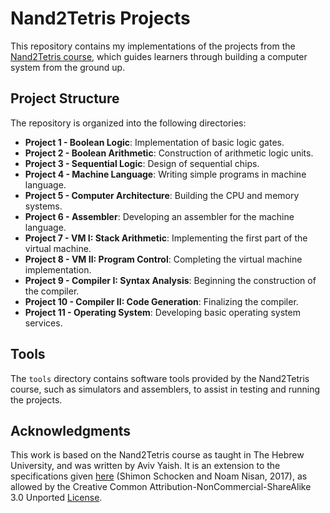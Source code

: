 # Nand2Tetris Projects

This repository contains my implementations of the projects from the [Nand2Tetris course](https://www.nand2tetris.org/), which guides learners through building a computer system from the ground up.

## Project Structure

The repository is organized into the following directories:

- **Project 1 - Boolean Logic**: Implementation of basic logic gates.
- **Project 2 - Boolean Arithmetic**: Construction of arithmetic logic units.
- **Project 3 - Sequential Logic**: Design of sequential chips.
- **Project 4 - Machine Language**: Writing simple programs in machine language.
- **Project 5 - Computer Architecture**: Building the CPU and memory systems.
- **Project 6 - Assembler**: Developing an assembler for the machine language.
- **Project 7 - VM I: Stack Arithmetic**: Implementing the first part of the virtual machine.
- **Project 8 - VM II: Program Control**: Completing the virtual machine implementation.
- **Project 9 - Compiler I: Syntax Analysis**: Beginning the construction of the compiler.
- **Project 10 - Compiler II: Code Generation**: Finalizing the compiler.
- **Project 11 - Operating System**: Developing basic operating system services.

## Tools

The `tools` directory contains software tools provided by the Nand2Tetris course, such as simulators and assemblers, to assist in testing and running the projects.

## Acknowledgments

This work is based on the Nand2Tetris course as taught in The Hebrew University,
and was written by Aviv Yaish. It is an extension to the specifications given
[here](https://www.nand2tetris.org) (Shimon Schocken and Noam Nisan, 2017),
as allowed by the Creative Common Attribution-NonCommercial-ShareAlike 3.0
Unported [License](https://creativecommons.org/licenses/by-nc-sa/3.0/).
